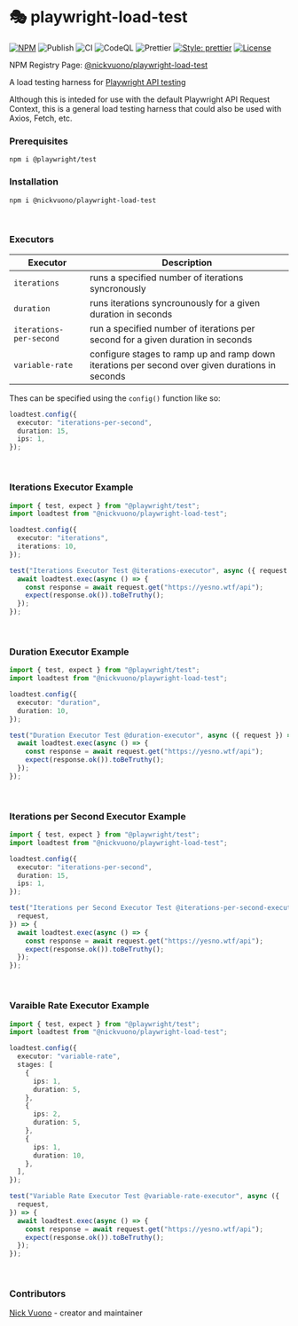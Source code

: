 # 🎭  playwright-load-test

[![NPM](https://img.shields.io/badge/NPM-0.1.3-red.svg)](https://www.npmjs.com/package/@nickvuono/playwright-load-test)
![Publish](https://github.com/nicholasvuono/playwright-load-test/actions/workflows/npm.yml/badge.svg)
![CI](https://github.com/nicholasvuono/playwright-load-test/actions/workflows/build.yml/badge.svg)
![CodeQL](https://github.com/nicholasvuono/playwright-load-test/actions/workflows/codeql.yml/badge.svg)
![Prettier](https://github.com/nicholasvuono/playwright-load-test/actions/workflows/prettier.yml/badge.svg)
[![Style: prettier](https://img.shields.io/badge/Style-prettier-ff69b4.svg)](https://github.com/prettier/prettier)
[![License](https://img.shields.io/badge/License-Apache2.0-red.svg)]([http://opensource.org/licenses/MIT](https://github.com/nicholasvuono/playwright-load-test/blob/main/LICENSE))

NPM Registry Page: [@nickvuono/playwright-load-test](https://www.npmjs.com/package/@nickvuono/playwright-load-test)


A load testing harness for [Playwright API testing](https://playwright.dev/docs/api-testing)

Although this is inteded for use with the default Playwright API Request Context, this is a general load testing harness that could also be used with Axios, Fetch, etc.

### Prerequisites
`npm i @playwright/test`

### Installation
`npm i @nickvuono/playwright-load-test`

<br>

### Executors

| Executor | Description |
| -------- | ------- |
| `iterations` | runs a specified number of iterations syncronously |
| `duration` | runs iterations syncrounously for a given duration in seconds |
| `iterations-per-second` | run a specified number of iterations per second for a given duration in seconds |
| `variable-rate` | configure stages to ramp up and ramp down iterations per second over given durations in seconds |

Thes can be specified using the `config()` function like so:
```typescript
loadtest.config({
  executor: "iterations-per-second",
  duration: 15,
  ips: 1,
});
```

<br>

### Iterations Executor Example
```typescript
import { test, expect } from "@playwright/test";
import loadtest from "@nickvuono/playwright-load-test";

loadtest.config({
  executor: "iterations",
  iterations: 10,
});

test("Iterations Executor Test @iterations-executor", async ({ request }) => {
  await loadtest.exec(async () => {
    const response = await request.get("https://yesno.wtf/api");
    expect(response.ok()).toBeTruthy();
  });
});
```

<br>

### Duration Executor Example
```typescript
import { test, expect } from "@playwright/test";
import loadtest from "@nickvuono/playwright-load-test";

loadtest.config({
  executor: "duration",
  duration: 10,
});

test("Duration Executor Test @duration-executor", async ({ request }) => {
  await loadtest.exec(async () => {
    const response = await request.get("https://yesno.wtf/api");
    expect(response.ok()).toBeTruthy();
  });
});
```

<br>

### Iterations per Second Executor Example
```typescript
import { test, expect } from "@playwright/test";
import loadtest from "@nickvuono/playwright-load-test";

loadtest.config({
  executor: "iterations-per-second",
  duration: 15,
  ips: 1,
});

test("Iterations per Second Executor Test @iterations-per-second-executor", async ({
  request,
}) => {
  await loadtest.exec(async () => {
    const response = await request.get("https://yesno.wtf/api");
    expect(response.ok()).toBeTruthy();
  });
});
```

<br>

### Varaible Rate Executor Example
```typescript
import { test, expect } from "@playwright/test";
import loadtest from "@nickvuono/playwright-load-test";

loadtest.config({
  executor: "variable-rate",
  stages: [
    {
      ips: 1,
      duration: 5,
    },
    {
      ips: 2,
      duration: 5,
    },
    {
      ips: 1,
      duration: 10,
    },
  ],
});

test("Variable Rate Executor Test @variable-rate-executor", async ({
  request,
}) => {
  await loadtest.exec(async () => {
    const response = await request.get("https://yesno.wtf/api");
    expect(response.ok()).toBeTruthy();
  });
});
```

<br>

### Contributors

[Nick Vuono](https://github.com/nicholasvuono) - creator and maintainer
